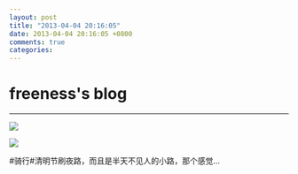```yaml
---
layout: post
title: "2013-04-04 20:16:05"
date: 2013-04-04 20:16:05 +0800
comments: true
categories: 
---
```


# freeness's blog

----------

![](http://okqmqrbgo.bkt.clouddn.com/201304042016051.jpg)

![](http://okqmqrbgo.bkt.clouddn.com/201304042016052.jpg)

>
\#骑行\#清明节刷夜路，而且是半天不见人的小路，那个感觉…